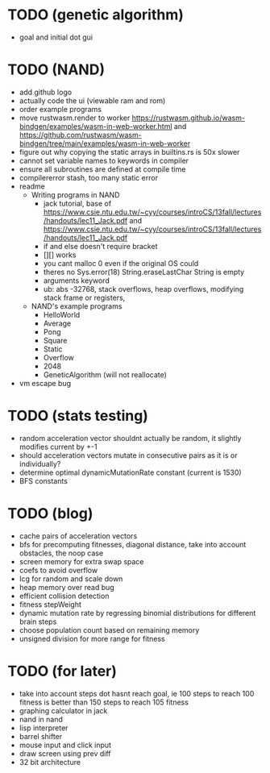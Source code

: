 # TODO (genetic algorithm)
* goal and initial dot gui

# TODO (NAND)
* add github logo
* actually code the ui (viewable ram and rom)
* order example programs
* move rustwasm.render to worker https://rustwasm.github.io/wasm-bindgen/examples/wasm-in-web-worker.html and https://github.com/rustwasm/wasm-bindgen/tree/main/examples/wasm-in-web-worker
* figure out why copying the static arrays in builtins.rs is 50x slower
* cannot set variable names to keywords in compiler
* ensure all subroutines are defined at compile time
* compilererror stash, too many static error
* readme
  * Writing programs in NAND
    * jack tutorial, base of https://www.csie.ntu.edu.tw/~cyy/courses/introCS/13fall/lectures/handouts/lec11_Jack.pdf and https://www.csie.ntu.edu.tw/~cyy/courses/introCS/13fall/lectures/handouts/lec11_Jack.pdf
    * if and else doesn't require bracket
    * [][] works
    * you cant malloc 0 even if the original OS could
    * theres no Sys.error(18) String.eraseLastChar String is empty
    * arguments keyword
    * ub: abs -32768, stack overflows, heap overflows, modifying stack frame or registers,
  * NAND's example programs
    * HelloWorld
    * Average
    * Pong
    * Square
    * Static
    * Overflow
    * 2048
    * GeneticAlgorithm (will not reallocate)
* vm escape bug

# TODO (stats testing)
* random acceleration vector shouldnt actually be random, it slightly modifies current by +-1
* should acceleration vectors mutate in consecutive pairs as it is or individually?
* determine optimal dynamicMutationRate constant (current is 1530)
* BFS constants

# TODO (blog)
* cache pairs of acceleration vectors
* bfs for precomputing fitnesses, diagonal distance, take into account obstacles, the noop case
* screen memory for extra swap space
* coefs to avoid overflow
* lcg for random and scale down
* heap memory over read bug
* efficient collision detection
* fitness stepWeight
* dynamic mutation rate by regressing binomial distributions for different brain steps
* choose population count based on remaining memory
* unsigned division for more range for fitness

# TODO (for later)
* take into account steps dot hasnt reach goal, ie 100 steps to reach 100 fitness is better than 150 steps to reach 105 fitness
* graphing calculator in jack
* nand in nand
* lisp interpreter
* barrel shifter
* mouse input and click input
* draw screen using prev diff
* 32 bit architecture
